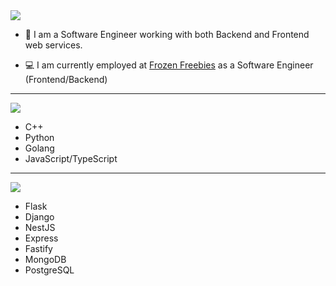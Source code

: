 <img src="https://img.shields.io/badge/About%20Me-orange?style=for-the-badge&color=0000CD" />

- :telescope: I am a Software Engineer working with both Backend and Frontend web services.

- :computer: I am currently employed at [Frozen Freebies](https://twitter.com/freebiesfrozen) as a Software Engineer (Frontend/Backend)

---

<img src="https://img.shields.io/badge/PROGRAMMING%20LANGUAGES-orange?style=for-the-badge&color=00796B" />

- C++
- Python
- Golang
- JavaScript/TypeScript

---

<img src="https://img.shields.io/badge/FRAMEWORKS-orange?style=for-the-badge&color=673AB7" />

- Flask
- Django
- NestJS
- Express
- Fastify
- MongoDB
- PostgreSQL